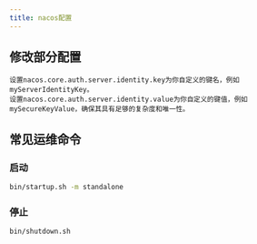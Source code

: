 ```yaml
---
title: nacos配置
---
```


## 修改部分配置

```
设置nacos.core.auth.server.identity.key为你自定义的键名，例如myServerIdentityKey。
设置nacos.core.auth.server.identity.value为你自定义的键值，例如mySecureKeyValue，确保其具有足够的复杂度和唯一性。
```


## 常见运维命令

### 启动
```bash
bin/startup.sh -m standalone
```

### 停止
```bash
bin/shutdown.sh
```


